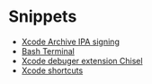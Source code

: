 # Snippets

* [Xcode Archive IPA signing](./ios-ipa-signing.md)<br>
* [Bash Terminal](./bash-snippets.md)<br>
* [Xcode debuger extension Chisel](./chisel-debug-snippets.md)<br>
* [Xcode shortcuts](./xcode-shortcuts.md)<br>
